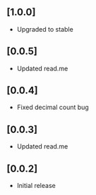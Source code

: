 ## [1.0.0]

* Upgraded to stable

## [0.0.5]

* Updated read.me

## [0.0.4]

* Fixed decimal count bug

## [0.0.3]

* Updated read.me

## [0.0.2]

* Initial release
